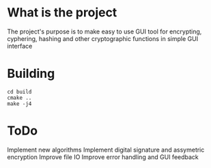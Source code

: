 # What is the project
The project's purpose is to make easy to use GUI tool for encrypting, cyphering, hashing and other cryptographic functions in simple GUI interface
# Building 
```mkdir build
cd build
cmake ..
make -j4
```
# ToDo
Implement new algorithms
Implement digital signature and assymetric encryption
Improve file IO 
Improve error handling and GUI feedback